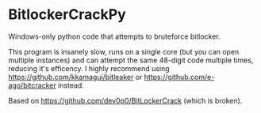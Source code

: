 # BitlockerCrackPy
Windows-only python code that attempts to bruteforce bitlocker.

This program is insanely slow, runs on a single core (but you can open multiple instances) and can attempt the same 48-digit code multiple times, reducing it's efficency.
I highly recommend using https://github.com/kkamagui/bitleaker or https://github.com/e-ago/bitcracker instead.

Based on https://github.com/dev0p0/BitLockerCrack (which is broken).
